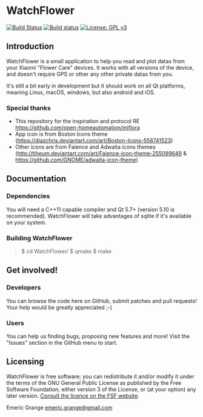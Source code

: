 WatchFlower
===========

[![Build Status](https://travis-ci.org/emericg/WatchFlower.svg?branch=master)](https://travis-ci.org/emericg/WatchFlower)
[![Build status](https://ci.appveyor.com/api/projects/status/fb5eelagau71jm6t?svg=true)](https://ci.appveyor.com/project/emericg/watchflower)
[![License: GPL v3](https://img.shields.io/badge/license-GPL%20v3-green.svg)](http://www.gnu.org/licenses/gpl-3.0)


## Introduction

WatchFlower is a small application to help you read and plot datas from your Xiaomi "Flower Care" devices.
It works with all versions of the device, and doesn't require GPS or other any other private datas from you.

It's still a bit early in development but it should work on all Qt platforms, meaning Linux, macOS, windows, but also android and iOS.


### Special thanks

* This repository for the inspiration and protocol RE https://github.com/open-homeautomation/miflora
* App icon is from Boston Icons theme (https://diazchris.deviantart.com/art/Boston-Icons-558741523)
* Other icons are from Faience and Adwaita icons themes (http://tiheum.deviantart.com/art/Faience-icon-theme-255099649 & https://github.com/GNOME/adwaita-icon-theme)


## Documentation

### Dependencies

You will need a C++11 capable compiler and Qt 5.7+ (version 5.10 is recommended).
WatchFlower will take advantages of sqlite if it's available on your system.


### Building WatchFlower

> $ cd WatchFlower/
> $ qmake
> $ make


## Get involved!

### Developers

You can browse the code here on GitHub, submit patches and pull requests! Your help would be greatly appreciated ;-)

### Users

You can help us finding bugs, proposing new features and more! Visit the "Issues" section in the GitHub menu to start.

## Licensing

WatchFlower is free software; you can redistribute it and/or modify it under the terms of the GNU General Public License as published by the Free Software Foundation; either version 3 of the License, or (at your option) any later version.
[Consult the licence on the FSF website](http://www.gnu.org/licenses/gpl-3.0.txt).

Emeric Grange <emeric.grange@gmail.com>
